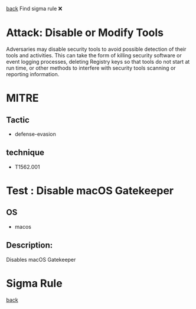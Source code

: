 
[back](../index.md)
Find sigma rule :x: 

# Attack: Disable or Modify Tools 

Adversaries may disable security tools to avoid possible detection of their tools and activities. This can take the form of killing security software or event logging processes, deleting Registry keys so that tools do not start at run time, or other methods to interfere with security tools scanning or reporting information.

# MITRE
## Tactic
  - defense-evasion


## technique
  - T1562.001


# Test : Disable macOS Gatekeeper
## OS
  - macos


## Description:
Disables macOS Gatekeeper


# Sigma Rule


[back](../index.md)
